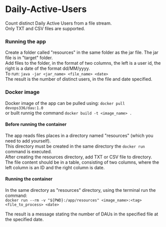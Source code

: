 # Daily-Active-Users  
Count distinct Daily Active Users from a file stream.  
Only TXT and CSV files are supported.  
### Running the app  
Create a folder called "resources" in the same folder as the jar file. The jar file is in "target" folder.  
Add files to the folder, in the format of two columns, the left is a user id, the right is a date of the format dd/MM/yyyy.  
To run: `java -jar <jar_name> <file_name> <date>`  
The result is the number of distinct users, in the file and date specified.      
### Docker image  
Docker image of the app can be pulled using: `docker pull devops336/dau:1.0`  
or built runnig the command `docker build -t <image_name> .`  
   
#### Before running the container  
The app reads files places in a directory named "resources" (which you need to add yourself).  
This directory must be created in the same directory the `docker run` command is executed.  
After creating the resources directory, add TXT or CSV file to directory.  
The file content should be in a table, consisting of two columns, where the left column is an ID and the right column is date.  
  
#### Running the container  
In the same directory as "resources" directory, using the terminal run the command:  
`docker run --rm -v "${PWD}:/app/resources" <image_name>:<tag> <file_to_process> <date>`  
  
The result is a message stating the number of DAUs in the specified file at the specified date.
